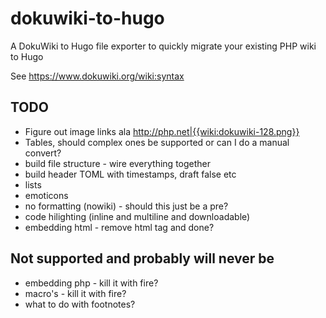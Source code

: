 # dokuwiki-to-hugo

A DokuWiki to Hugo file exporter to quickly migrate your existing PHP wiki to Hugo

See https://www.dokuwiki.org/wiki:syntax

## TODO

* Figure out image links ala http://php.net|{{wiki:dokuwiki-128.png}}
* Tables, should complex ones be supported or can I do a manual convert?
* build file structure - wire everything together
* build header TOML with timestamps, draft false etc
* lists
* emoticons
* no formatting (nowiki) - should this just be a pre?
* code hilighting (inline and multiline and downloadable)
* embedding html - remove html tag and done?

## Not supported and probably will never be

* embedding php - kill it with fire?
* macro's - kill it with fire?
* what to do with footnotes?